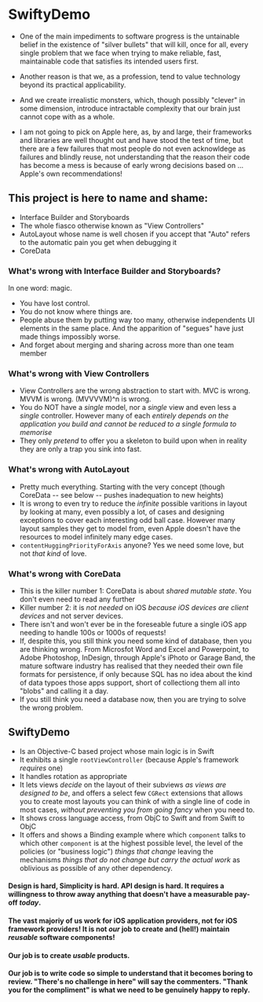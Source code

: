 # SwiftyDemo

* One of the main impediments to software progress is the untainable belief in the existence of "silver bullets" that will kill, once for all, every single problem that we face when trying to make reliable, fast, maintainable code that satisfies its intended users first.

* Another reason is that we, as a profession, tend to value technology beyond its practical applicability.

* And we create irrealistic monsters, which, though possibly "clever" in some dimension, introduce intractable complexity that our brain just cannot cope with as a whole.

* I am not going to pick on Apple here, as, by and large, their frameworks and libraries are well thought out and have stood the test of time, but there are a few failures that most people do not even acknowldege as failures and blindly reuse, not understanding that the reason their code has become a mess is because of early wrong decisions based on ... Apple's own recommendations!

## This project is here to name and shame:

* Interface Builder and Storyboards
* The whole fiasco otherwise known as "View Controllers"
* AutoLayout whose name is well chosen if you accept that "Auto" refers to the automatic pain you get when debugging it
* CoreData

### What's wrong with Interface Builder and Storyboards?
In one word: magic.
* You have lost control.
* You do not know where things are.
* People abuse them by putting way too many, otherwise independents UI elements in the same place. And the apparition of "segues" have just made things impossibly worse.
* And forget about merging and sharing across more than one team member

### What's wrong with View Controllers
* View Controllers are the wrong abstraction to start with. MVC is wrong. MVVM is wrong. (MVVVVM)^n is wrong.
* You do NOT have a _single_ model, nor a _single_ view and even less a _single_ controller. However many of each _entirely depends on the application you build and cannot be reduced to a single formula to memorise_
* They only _pretend_ to offer you a skeleton to build upon when in reality they are only a trap you sink into fast.

### What's wrong with AutoLayout
* Pretty much everything. Starting with the very concept (though CoreData -- see below -- pushes inadequation to new heights)
* It is wrong to even try to reduce the _infinite_ possible varitions in layout by looking at many, even possibly a lot, of cases and designing exceptions to cover each interesting odd ball case. However many layout samples they get to model from, even Apple doesn't have the resources to model infinitely many edge cases.
* <code>contentHuggingPriorityForAxis</code> anyone? Yes we need some love, but not _that kind_ of love.

### What's wrong with CoreData
* This is the killer number 1: CoreData is about _shared mutable state_. You don't even need to read any further
* Killer number 2: it is _not needed_ on iOS *because iOS devices are _client_ devices* and not server devices.
* There isn't and won't ever be in the foreseable future a single iOS app needing to handle 100s or 1000s of requests!
* If, despite this, you still think you need some kind of database, then you are thinking wrong. From Microsfot Word and Excel and Powerpoint, to Adobe Photoshop, InDesign, through Apple's iPhoto or Garage Band, the mature software industry has realised that they needed their own file formats for persistence, if only because SQL has no idea about the kind of data typoes those apps support, short of collectiong them all into "blobs" and calling it a day.
* If you still think you need a database now, then you are trying to solve the wrong problem.

## SwiftyDemo
* Is an Objective-C based project whose main logic is in Swift
* It exhibits a single `rootViewController` (because Apple's framework _requires_ one)
* It handles rotation as appropriate
* It lets views _decide_ on the layout of their subviews _as views are designed to be_, and offers a select few <code>CGRect</code> extensions that allows you to create most layouts you can think of with a single line of code in most cases, _without preventing you from going fancy_ when you need to.
* It shows cross language access, from ObjC to Swift and from Swift to ObjC
* It offers and shows a Binding example where which `component` talks to which other `component` is at the highest possible level, the level of the policies (or "business logic") _things that change_ leaving the mechanisms _things that do not change but carry the actual work_ as oblivious as possible of any other dependency.

#### Design is hard, Simplicity is hard. API design is hard. It requires a willingness to throw away anything that doesn't have a measurable pay-off _today_.

#### The vast majoriy of us work for iOS application providers, not for iOS framework providers! It is not _our_ job to create and (hell!) maintain _reusable_ software components!

#### Our job is to create *usable* products.

#### Our job is to write code so simple to understand that it becomes boring to review. "There's no challenge in here" will say the commenters. "Thank you for the compliment" is what we need to be genuinely happy to reply.


